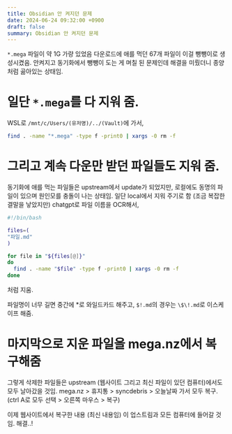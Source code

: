```yaml
---
title: Obsidian 안 켜지던 문제
date: 2024-06-24 09:32:00 +0900
draft: false
summary: Obsidian 안 켜지던 문제
---
```

`*.mega` 파일이 약 1G 가량 있었음
다운로드에 애를 먹던 67개 파일이 이걸 뺑뺑이로 생성시켰음.
안켜지고 동기화에서 뺑뺑이 도는 게 며칠 된 문제인데 해결을 미뤘더니 종양처럼 곪아있는 상태임.

# 일단 `*.mega`를 다 지워 줌.
WSL로 `/mnt/c/Users/(유저명)/../(Vault)`에 가서,
```bash
find . -name "*.mega" -type f -print0 | xargs -0 rm -f
```
# 그리고 계속 다운만 받던 파일들도 지워 줌.
동기화에 애를 먹는 파일들은 upstream에서 update가 되었지만, 로컬에도 동명의 파일이 있으며 원인모를 충돌이 나는 상태임.
일단 local에서 지워 주기로 함 (조금 복잡한 결말을 낳았지만)
chatgpt로 파일 이름을 OCR해서, 
```bash
#!/bin/bash

files=(
"파일.md"
)

for file in "${files[@]}"
do
  find . -name "$file" -type f -print0 | xargs -0 rm -f
done
```
처럼 지움.

파일명이 너무 길면 중간에 *로 와일드카드 해주고, 
`$!.md`의 경우는 `\$\!.md`로 이스케이프 해줌.

# 마지막으로 지운 파일을 mega.nz에서 복구해줌
그렇게 삭제한 파일들은 upstream (웹사이트 그리고 최신 파일이 있던 컴퓨터)에서도 모두 날아갔을 것임.
mega.nz > 휴지통 > syncdebris > 오늘날짜 가서 모두 복구. (ctrl A로 모두 선택 > 오른쪽 마우스 > 복구)

이제 웹사이트에서 복구한 내용 (최신 내용임) 이 업스트림과 모든 컴퓨터에 들어갈 것임.
해결..!